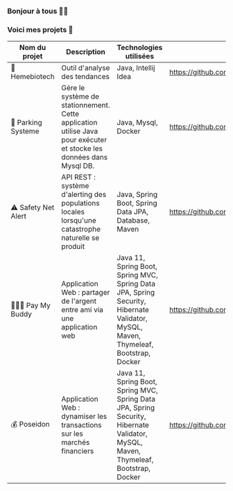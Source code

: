 ### Bonjour à tous :raising_hand_woman:

### Voici mes projets :mag_right:  
| Nom du projet       | Description             | Technologies utilisées | Lien |
| -------------       | -----------             | --------------------- | ---- |
| :pill: Hemebiotech         | Outil d'analyse des tendances | Java, Intellij Idea | https://github.com/habijade/Projet02Hemebiotech |
| :blue_car: Parking Systeme     | Gére le système de stationnement. Cette application utilise Java pour exécuter et stocke les données dans Mysql DB. | Java, Mysql, Docker | https://github.com/habijade/ParkingSystem |
| :warning: Safety Net Alert    | API REST : système d'alerting des populations locales lorsqu'une catastrophe naturelle se produit | Java, Spring Boot, Spring Data JPA, Database, Maven | https://github.com/habijade/SafetyNet |
| :people_holding_hands: Pay My Buddy         | Application Web : partager de l'argent entre ami via une application web | Java 11, Spring Boot, Spring MVC, Spring Data JPA, Spring Security, Hibernate Validator, MySQL, Maven, Thymeleaf, Bootstrap, Docker | https://github.com/habijade/PayMyBudy |  
| 💰 Poseidon        | Application Web : dynamiser les transactions sur les marchés financiers | Java 11, Spring Boot, Spring MVC, Spring Data JPA, Spring Security, Hibernate Validator, MySQL, Maven, Thymeleaf, Bootstrap, Docker | https://github.com/habijade/JavaDA_PROJECT7_RESTAPI/tree/dev | 



